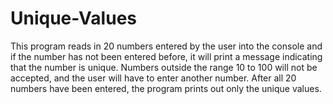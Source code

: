 # Unique-Values

This program reads in 20 numbers entered by the user into the console and if the number has not been entered before, it will print a message indicating that the number is unique. Numbers outside the range 10 to 100 will not be accepted, and the user will have to enter another number. After all 20 numbers have been entered, the program prints out only the unique values.
